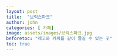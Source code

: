 ```yaml
---
layout: post
title:  "브릭스파크"
author: john
categories: [ 카페]
image: assets/images/브릭스파크.jpg
beforetoc: "레고와 커피를 같이 즐길 수 있는 곳"
toc: true
---
```

